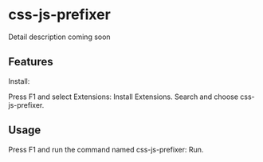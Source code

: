 # css-js-prefixer

Detail description coming soon  

## Features
Install:

Press F1 and select Extensions: Install Extensions.
Search and choose css-js-prefixer.

## Usage

Press F1 and run the command named css-js-prefixer: Run.